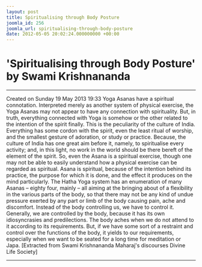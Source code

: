```yaml
---
layout: post
title: Spiritualising through Body Posture
joomla_id: 256
joomla_url: spiritualising-through-body-posture
date: 2012-05-05 20:02:24.000000000 +00:00
---
```

# 'Spiritualising through Body Posture' by Swami Krishnananda
* * *  
Created on Sunday 19 May 2013 19:33
Yoga Asanas have a spiritual connotation. Interpreted merely as another system of physical exercise, the Yoga Asanas may not appear to have any connection with spirituality. But, in truth, everything connected with Yoga is somehow or the other related to the intention of the spirit finally. This is the peculiarity of the culture of India. Everything has some cordon with the spirit, even the least ritual of worship, and the smallest gesture of adoration, or study or practice. Because, the culture of India has one great aim before it, namely, to spiritualise every activity; and, in this light, no work in the world should be there bereft of the element of the spirit. So, even the Asana is a spiritual exercise, though one may not be able to easily understand how a physical exercise can be regarded as spiritual. Asana is spiritual, because of the intention behind its practice, the purpose for which it is done, and the effect it produces on the mind particularly. The Hatha Yoga system has an enumeration of many Asanas – eighty four, mainly – all aiming at the bringing about of a flexibility in the various parts of the body, so that there may not be any kind of undue pressure exerted by any part or limb of the body causing pain, ache and discomfort. Instead of the body controlling us, we have to control it. Generally, we are controlled by the body, because it has its own idiosyncrasies and predilections. The body aches when we do not attend to it according to its requirements. But, if we have some sort of a restraint and control over the functions of the body, it yields to our requirements, especially when we want to be seated for a long time for meditation or Japa.
[Extracted from Swami Krishnananda Maharaj's discourses Divine Life Society]
* * *
  
